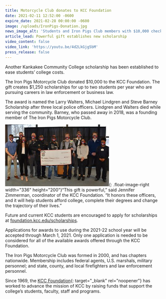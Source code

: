 ```yaml
---
title: Motorcycle Club donates to KCC Foundation
date: 2021-02-11 12:52:00 -0600
expire_date: 2021-02-28 00:00:00 -0600
image: /uploads/IronPigs-Donation.jpg
news_image_alt: 'Students and Iron Pigs Club members with $10,000 check'
article_lead: Powerful gift establishes new scholarship
video_content: false
video_link: 'https://youtu.be/4d2LkGjg5bM'
press_release: false
---
```


Another Kankakee Community College scholarship has been established to ease students’ college costs.&nbsp;

The Iron Pigs Motorcycle Club donated $10,000 to the KCC Foundation. The gift creates $1,250 scholarships for up to two students per year who are pursuing careers in law enforcement or business law.&nbsp;

The award is named the Larry Walters, Michael Lindgren and Steve Barney Scholarship after three local police officers. Lindgren and Walters died while serving the community. Barney, who passed away in 2018, was a founding member of The Iron Pigs Motorcycle Club.&nbsp;&nbsp;

![](/uploads/iron-pigs-members-and-kcc-students-1.JPG){: .float-image-right width="336" height="200"}“This gift is powerful,” said Jennifer Zimmerman, coordinator of the KCC Foundation. “It honors these officers, and it will help students afford college, complete their degrees and change the trajectory of their lives.”

Future and current KCC students are encouraged to apply for scholarships at&nbsp;[foundation.kcc.edu/scholarships](https://foundation.kcc.edu/scholarships).&nbsp;

Applications for awards to use during the 2021-22 school year will be accepted through March 1, 2021. Only one application is needed to be considered for all of the available awards offered through the KCC Foundation.&nbsp;

The Iron Pigs Motorcycle Club was formed in 2000, and has chapters nationwide. Membership includes federal agents, U.S. marshals, military personnel; and state, county, and local firefighters and law enforcement personnel.&nbsp;

Since 1969, the [KCC Foundation](https://foundation.kcc.edu){: target="_blank" rel="noopener"} has worked to advance the mission of KCC by raising funds that support the college’s students, faculty, staff and programs.​​
